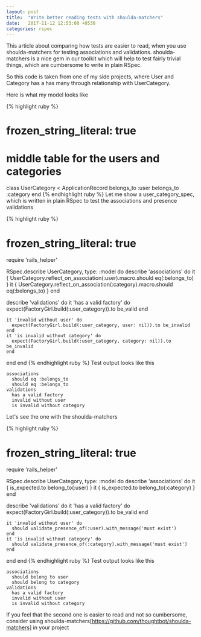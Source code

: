 ```yaml
---
layout: post
title:  "Write better reading tests with shoulda-matchers"
date:   2017-11-12 12:53:00 +0530
categories: rspec
---
```


This article about comparing how tests are easier to read, when you use shoulda-matchers for testing associations and validations. shoulda-matchers is a nice gem in our toolkit which will help to test fairly trivial things, which are cumbersome to write in plain RSpec.

So this code is taken from one of my side projects, where User and Category has a has many through relationship with UserCategory.

Here is what my model looks like

{% highlight ruby %}
# frozen_string_literal: true

# middle table for the users and categories
class UserCategory < ApplicationRecord
  belongs_to :user
  belongs_to :category
end
{% endhighlight ruby %}
Let me show a user_category_spec, which is written in plain RSpec to test the associations and presence validations

{% highlight ruby %}
# frozen_string_literal: true

require 'rails_helper'

RSpec.describe UserCategory, type: :model do
  describe 'associations' do
    it { UserCategory.reflect_on_association(:user).macro.should  eq(:belongs_to) }
    it { UserCategory.reflect_on_association(:category).macro.should  eq(:belongs_to) }
  end

  describe 'validations' do
    it 'has a valid factory' do
      expect(FactoryGirl.build(:user_category)).to be_valid
    end

    it 'invalid without user' do
      expect(FactoryGirl.build(:user_category, user: nil)).to be_invalid
    end
    it 'is invalid without category' do
      expect(FactoryGirl.build(:user_category, category: nil)).to be_invalid
    end
  end
end
{% endhighlight ruby %}
Test output looks like this
```
associations
  should eq :belongs_to
  should eq :belongs_to
validations
  has a valid factory
  invalid without user
  is invalid without category
```

Let's see the one with the shoulda-matchers

{% highlight ruby %}
# frozen_string_literal: true

require 'rails_helper'

RSpec.describe UserCategory, type: :model do
  describe 'associations' do
    it { is_expected.to belong_to(:user) }
    it { is_expected.to belong_to(:category) }
  end

  describe 'validations' do
    it 'has a valid factory' do
      expect(FactoryGirl.build(:user_category)).to be_valid
    end

    it 'invalid without user' do
      should validate_presence_of(:user).with_message('must exist')
    end
    it 'is invalid without category' do
      should validate_presence_of(:category).with_message('must exist')
    end
  end
end
{% endhighlight ruby %}
Test output looks like this
```
associations
  should belong to user
  should belong to category
validations
  has a valid factory
  invalid without user
  is invalid without category
```

If you feel that the second one is easier to read and not so cumbersome, consider using shoulda-matchers[https://github.com/thoughtbot/shoulda-matchers] in your project
